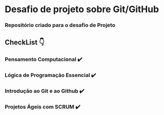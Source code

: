 # Desafio de projeto sobre Git/GitHub
### Repositório criado para o desafio de Projeto

## CheckList 👇

### Pensamento Computacional ✔️
### Lógica de Programação Essencial ✔️
### Introdução ao Git e ao Github ✔️
### Projetos Ágeis com SCRUM ✔️
